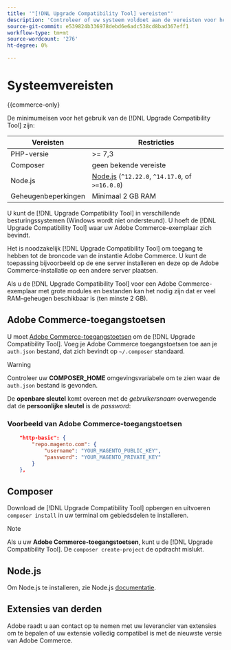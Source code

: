 ```yaml
---
title: '"[!DNL Upgrade Compatibility Tool] vereisten"'
description: 'Controleer of uw systeem voldoet aan de vereisten voor het uitvoeren van de [!DNL Upgrade Compatibility Tool] voor uw Adobe Commerce-project. '
source-git-commit: e539824b336978debd6e6adc538cd8bad367eff1
workflow-type: tm+mt
source-wordcount: '276'
ht-degree: 0%

---
```



# Systeemvereisten

{{commerce-only}

De minimumeisen voor het gebruik van de [!DNL Upgrade Compatibility Tool] zijn:

| **Vereisten** | **Restricties** |
|----------------|-----------------|
| PHP-versie | >= 7,3 |
| Composer | geen bekende vereiste |
| Node.js | [Node.js](https://nodejs.org/) (`^12.22.0`, `^14.17.0`, of `>=16.0.0`) |
| Geheugenbeperkingen | Minimaal 2 GB RAM |

U kunt de [!DNL Upgrade Compatibility Tool] in verschillende besturingssystemen (Windows wordt niet ondersteund). U hoeft de [!DNL Upgrade Compatibility Tool] waar uw Adobe Commerce-exemplaar zich bevindt.

Het is noodzakelijk [!DNL Upgrade Compatibility Tool] om toegang te hebben tot de broncode van de instantie Adobe Commerce. U kunt de toepassing bijvoorbeeld op de ene server installeren en deze op de Adobe Commerce-installatie op een andere server plaatsen.

Als u de [!DNL Upgrade Compatibility Tool] voor een Adobe Commerce-exemplaar met grote modules en bestanden kan het nodig zijn dat er veel RAM-geheugen beschikbaar is (ten minste 2 GB).

## Adobe Commerce-toegangstoetsen

U moet [Adobe Commerce-toegangstoetsen](https://devdocs.magento.com/marketplace/sellers/profile-information.html#access-keys) om de [!DNL Upgrade Compatibility Tool]. Voeg je Adobe Commerce toegangstoetsen toe aan je `auth.json` bestand, dat zich bevindt op `~/.composer` standaard.

>[!WARNING]
>
>Controleer uw **COMPOSER_HOME** omgevingsvariabele om te zien waar de `auth.json` bestand is gevonden.

De **openbare sleutel** komt overeen met de _gebruikersnaam_ overwegende dat de **persoonlijke sleutel** is de _password_:

### Voorbeeld van Adobe Commerce-toegangstoetsen

```json
    "http-basic": {
        "repo.magento.com": {
            "username": "YOUR_MAGENTO_PUBLIC_KEY",
            "password": "YOUR_MAGENTO_PRIVATE_KEY"
        }
    },
```

## Composer

Download de [!DNL Upgrade Compatibility Tool] opbergen en uitvoeren `composer install` in uw terminal om gebiedsdelen te installeren.

>[!NOTE]
>
> Als u uw **Adobe Commerce-toegangstoetsen**, kunt u de [!DNL Upgrade Compatibility Tool]. De `composer create-project` de opdracht mislukt.

## Node.js

Om Node.js te installeren, zie Node.js [documentatie](https://nodejs.dev/learn/how-to-install-nodejs).

## Extensies van derden

Adobe raadt u aan contact op te nemen met uw leverancier van extensies om te bepalen of uw extensie volledig compatibel is met de nieuwste versie van Adobe Commerce.
